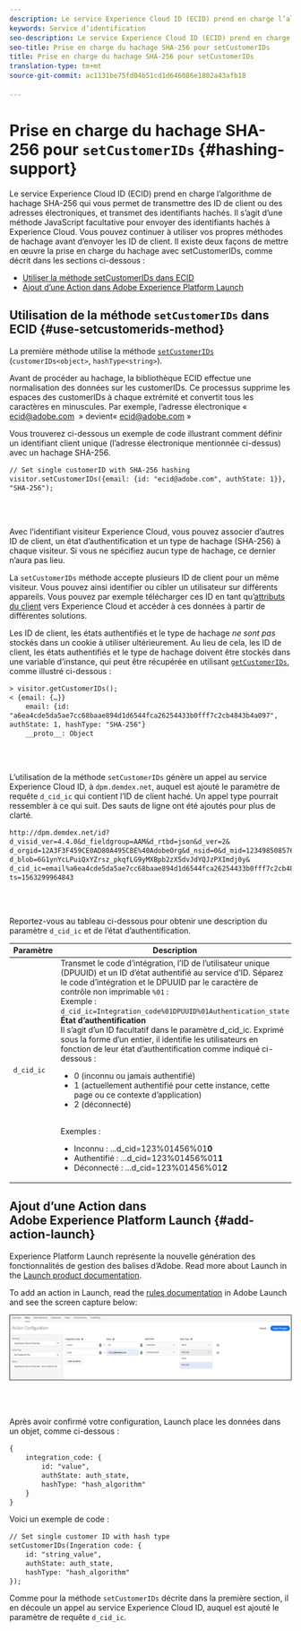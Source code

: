 ```yaml
---
description: Le service Experience Cloud ID (ECID) prend en charge l’algorithme de hachage SHA-256 qui vous permet de transmettre des ID de client ou des adresses électroniques, et transmet des identifiants hachés. Il s’agit d’une méthode JavaScript facultative pour envoyer des identifiants hachés à Experience Cloud. Vous pouvez continuer à utiliser vos propres méthodes de hachage avant d’envoyer les ID de client.
keywords: Service d’identification
seo-description: Le service Experience Cloud ID (ECID) prend en charge l’algorithme de hachage SHA-256 qui vous permet de transmettre des ID de client ou des adresses électroniques, et transmet des identifiants hachés. Il s’agit d’une méthode JavaScript facultative pour envoyer des identifiants hachés à Experience Cloud. Vous pouvez continuer à utiliser vos propres méthodes de hachage avant d’envoyer les ID de client.
seo-title: Prise en charge du hachage SHA-256 pour setCustomerIDs
title: Prise en charge du hachage SHA-256 pour setCustomerIDs
translation-type: tm+mt
source-git-commit: ac1131be75fd04b51cd1d646086e1802a43afb18

---
```



# Prise en charge du hachage SHA-256 pour `setCustomerIDs` {#hashing-support}

Le service Experience Cloud ID (ECID) prend en charge l’algorithme de hachage SHA-256 qui vous permet de transmettre des ID de client ou des adresses électroniques, et transmet des identifiants hachés. Il s’agit d’une méthode JavaScript facultative pour envoyer des identifiants hachés à Experience Cloud. Vous pouvez continuer à utiliser vos propres méthodes de hachage avant d’envoyer les ID de client.
Il existe deux façons de mettre en œuvre la prise en charge du hachage avec setCustomerIDs, comme décrit dans les sections ci-dessous :

* [Utiliser la méthode setCustomerIDs dans ECID](/help/reference/hashing-support.md#use-setcustomerids-method)
* [Ajout d’une Action dans Adobe Experience Platform Launch](/help/reference/hashing-support.md#add-action-launch)

## Utilisation de la méthode `setCustomerIDs` dans ECID {#use-setcustomerids-method}

La première méthode utilise la méthode [`setCustomerIDs`](/help/library/get-set/setcustomerids.md) (`customerIDs<object>`, `hashType<string>`).

Avant de procéder au hachage, la bibliothèque ECID effectue une normalisation des données sur les customerIDs. Ce processus supprime les espaces des customerIDs à chaque extrémité et convertit tous les caractères en minuscules. Par exemple, l’adresse électronique «&nbsp; ecid@adobe.com &nbsp;» devient«&nbsp;ecid@adobe.com&nbsp;»

Vous trouverez ci-dessous un exemple de code illustrant comment définir un identifiant client unique (l’adresse électronique mentionnée ci-dessus) avec un hachage SHA-256.

```
// Set single customerID with SHA-256 hashing
visitor.setCustomerIDs({email: {id: "ecid@adobe.com", authState: 1}}, "SHA-256");
```

<br> 

Avec l’identifiant visiteur Experience Cloud, vous pouvez associer d’autres ID de client, un état d’authentification et un type de hachage (SHA-256) à chaque visiteur. Si vous ne spécifiez aucun type de hachage, ce dernier n’aura pas lieu.

La `setCustomerIDs` méthode accepte plusieurs ID de client pour un même visiteur. Vous pouvez ainsi identifier ou cibler un utilisateur sur différents appareils. Vous pouvez par exemple télécharger ces ID en tant qu’[attributs du client](https://docs.adobe.com/content/help/en/core-services/interface/customer-attributes/attributes.html) vers Experience Cloud et accéder à ces données à partir de différentes solutions.

Les ID de client, les états authentifiés et le type de hachage *ne sont pas* stockés dans un cookie à utiliser ultérieurement. Au lieu de cela, les ID de client, les états authentifiés et le type de hachage doivent être stockés dans une variable d’instance, qui peut être récupérée en utilisant [`getCustomerIDs`](/help/library/get-set/getcustomerids.md), comme illustré ci-dessous :

```
> visitor.getCustomerIDs();
< {email: {…}}
    email: {id: "a6ea4cde5da5ae7cc68baae894d1d6544fca26254433b0fff7c2cb4843b4a097", authState: 1, hashType: "SHA-256"}
    __proto__: Object
```

<br> 

L’utilisation de la méthode `setCustomerIDs` génère un appel au service Experience Cloud ID, à `dpm.demdex.net`, auquel est ajouté le paramètre de requête `d_cid_ic` qui contient l’ID de client haché. Un appel type pourrait ressembler à ce qui suit. Des sauts de ligne ont été ajoutés pour plus de clarté.

```
http://dpm.demdex.net/id?d_visid_ver=4.4.0&d_fieldgroup=AAM&d_rtbd=json&d_ver=2&
d_orgid=12A3F3F459CE0AD80A495CBE%40AdobeOrg&d_nsid=0&d_mid=12349850857640731290890207735189050123&
d_blob=6G1ynYcLPuiQxYZrsz_pkqfLG9yMXBpb2zX5dvJdYQJzPXImdj0y&
d_cid_ic=email%a6ea4cde5da5ae7cc68baae894d1d6544fca26254433b0fff7c2cb4843b4a097%011&
ts=1563299964843
```

<br> 

Reportez-vous au tableau ci-dessous pour obtenir une description du paramètre `d_cid_ic` et de l’état d’authentification.

| Paramètre | Description |
|------------|----------|
| `d_cid_ic` | Transmet le code d’intégration, l’ID de l’utilisateur unique (DPUUID) et un ID d’état authentifié au service d’ID. Séparez le code d’intégration et le DPUUID par le caractère de contrôle non imprimable <code>%01</code> : <br> Exemple : <code>d_cid_ic=Integration_code%01DPUUID%01Authentication_state</code> <br> <b>État d’authentification</b> <br> Il s’agit d’un ID facultatif dans le paramètre d_cid_ic. Exprimé sous la forme d’un entier, il identifie les utilisateurs en fonction de leur état d’authentification comme indiqué ci-dessous : <br> <ul><li>0 (inconnu ou jamais authentifié)</li><li>1 (actuellement authentifié pour cette instance, cette page ou ce contexte d’application)</li><li>2 (déconnecté)</li></ul> <br>Exemples :<br> <ul><li>Inconnu : ...d_cid=123%01456%01<b>0</b></li><li>Authentifié : ...d_cid=123%01456%01<b>1</b></li><li>Déconnecté : ...d_cid=123%01456%01<b>2</b></li></ul> |

## Ajout d’une Action dans Adobe Experience Platform Launch {#add-action-launch}

Experience Platform Launch représente la nouvelle génération des fonctionnalités de gestion des balises d’Adobe. Read more about Launch in the [Launch product documentation](https://docs.adobe.com/content/help/en/launch/using/overview.html).

To add an action in Launch, read the [rules documentation](https://docs.adobe.com/help/en/launch/using/reference/manage-resources/rules.html) in Adobe Launch and see the screen capture below:

![](/help/reference/assets/hashing-support.png)

<br> 

Après avoir confirmé votre configuration, Launch place les données dans un objet, comme ci-dessous :

```
{
    integration_code: {
        id: "value",
        authState: auth_state,
        hashType: "hash_algorithm"
    }
}
```

Voici un exemple de code :

```
// Set single customer ID with hash type
setCustomerIDs(Ingeration code: {
    id: "string_value",
    authState: auth_state,
    hashType: "hash_algorithm"
});
```

Comme pour la méthode `setCustomerIDs` décrite dans la première section, il en découle un appel au service Experience Cloud ID, auquel est ajouté le paramètre de requête `d_cid_ic`.
